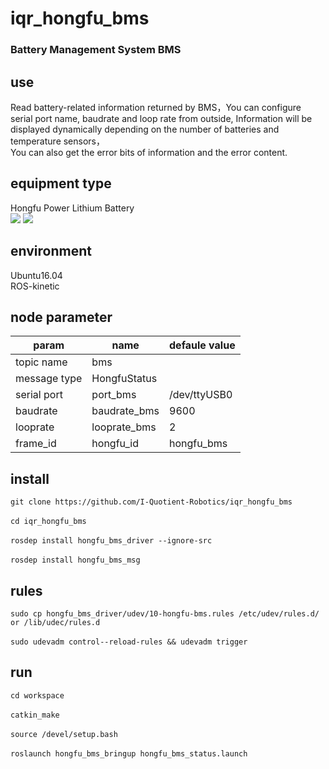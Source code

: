 # iqr_hongfu_bms
### Battery Management System BMS
## use
Read battery-related information returned by BMS，You can configure serial port name, baudrate and loop rate from outside,
Information will be displayed dynamically depending on the number of batteries and temperature sensors，\
You can also get the error bits of information and the error content.
## equipment type
Hongfu Power Lithium Battery\
![](https://github.com/I-Quotient-Robotics/iqr_hongfu_bms/blob/master/type_pic/144283718.jpg)
![](https://github.com/I-Quotient-Robotics/iqr_hongfu_bms/blob/master/type_pic/60348685.jpg)

## environment
Ubuntu16.04\
ROS-kinetic
## node parameter
|param|name|defaule value|
|--|--|--|
|topic name|bms|
|message type|HongfuStatus|
|serial port|port_bms|/dev/ttyUSB0|
|baudrate|baudrate_bms|9600|
|looprate|looprate_bms|2|
|frame_id|hongfu_id|hongfu_bms|
## install
`git clone https://github.com/I-Quotient-Robotics/iqr_hongfu_bms`\
\
`cd iqr_hongfu_bms`\
\
`rosdep install hongfu_bms_driver --ignore-src`\
\
`rosdep install hongfu_bms_msg`
## rules
`sudo cp hongfu_bms_driver/udev/10-hongfu-bms.rules /etc/udev/rules.d/ or /lib/udec/rules.d`\
\
`sudo udevadm control--reload-rules && udevadm trigger`
## run
`cd workspace`\
\
`catkin_make`\
\
`source /devel/setup.bash`\
\
`roslaunch hongfu_bms_bringup hongfu_bms_status.launch`


